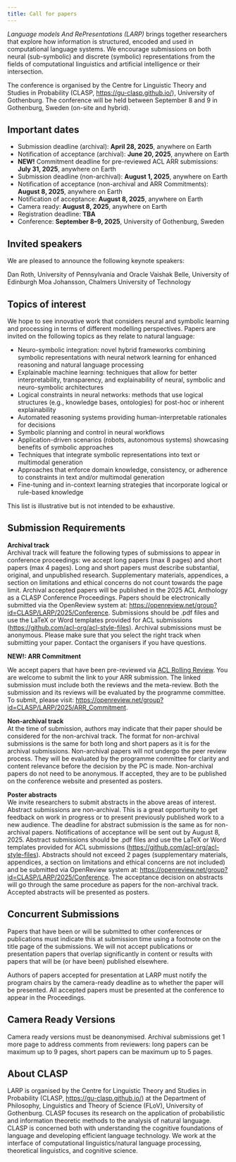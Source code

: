 ```yaml
---
title: Call for papers
---
```



*Language models And RePresentations (LARP)* brings together researchers that explore how information is structured, encoded and used in computational language systems. We encourage submissions on both neural (sub-symbolic) and discrete (symbolic) representations from the fields of computational linguistics and artificial intelligence or their intersection.

The conference is organised by the Centre for Linguistic Theory and Studies in Probability (CLASP, https://gu-clasp.github.io/), University of Gothenburg. The conference will be held between September 8 and 9 in Gothenburg, Sweden (on-site and hybrid).


Important dates
----
- Submission deadline (archival): **April 28, 2025**, anywhere on Earth
- Notification of acceptance (archival): **June 20, 2025**, anywhere on Earth
- **NEW!** Commitment deadline for pre-reviewed ACL ARR submissions: **July 31, 2025**, anywhere on Earth
- Submission deadline (non-archival): **August 1, 2025**, anywhere on Earth
- Notification of acceptance (non-archival and ARR Commitments): **August 8, 2025**, anywhere on Earth
- Notification of acceptance: **August 8, 2025**, anywhere on Earth
- Camera ready: **August 8, 2025**, anywhere on Earth
- Registration deadline: **TBA**
- Conference: **September 8–9, 2025**, University of Gothenburg, Sweden


Invited speakers
----
We are pleased to announce the following keynote speakers:

Dan Roth, University of Pennsylvania and Oracle
Vaishak Belle, University of Edinburgh
Moa Johansson, Chalmers University of Technology 


Topics of interest
----
We hope to see innovative work that considers neural and symbolic learning and processing in terms of different modelling perspectives. Papers are invited on the following topics as they relate to natural language: 

- Neuro-symbolic integration: novel hybrid frameworks combining symbolic representations with neural network learning for enhanced reasoning and natural language processing 
- Explainable machine learning: techniques that allow for better interpretability, transparency, and explainability of neural, symbolic and neuro-symbolic architectures  
- Logical constraints in neural networks: methods that use logical structures (e.g., knowledge bases, ontologies) for post-hoc or inherent explainability  
- Automated reasoning systems providing human-interpretable rationales for decisions  
- Symbolic planning and control in neural workflows    
- Application-driven scenarios (robots, autonomous systems) showcasing benefits of symbolic approaches  
- Techniques that integrate symbolic representations into text or multimodal generation  
- Approaches that enforce domain knowledge, consistency, or adherence to constraints in text and/or multimodal generation  
- Fine-tuning and in-context learning strategies that incorporate logical or rule-based knowledge  

This list is illustrative but is not intended to be exhaustive.

Submission Requirements
----

**Archival track**  
Archival track will feature the following types of submissions to appear in conference proceedings: we accept long papers (max 8 pages) and short papers (max 4 pages). Long and short papers must describe substantial, original, and unpublished research. Supplementary materials, appendices, a section on limitations and ethical concerns do not count towards the page limit. Archival accepted papers will be published in the 2025 ACL Anthology as a CLASP Conference Proceedings. Papers should be electronically submitted via the OpenReview system at: https://openreview.net/group?id=CLASP/LARP/2025/Conference. Submissions should be .pdf files and use the LaTeX or Word templates provided for ACL submissions (<https://github.com/acl-org/acl-style-files>). Archival submissions must be anonymous. Please make sure that you select the right track when submitting your paper. Contact the organisers if you have questions.

**NEW!: ARR Commitment**  

We accept papers that have been pre-reviewed via [ACL Rolling Review](https://aclrollingreview.org). You are welcome to submit the link to your ARR submission. The linked submission must include both the reviews and the meta-review. Both the submission and its reviews will be evaluated by the programme committee. To submit, please visit: https://openreview.net/group?id=CLASP/LARP/2025/ARR_Commitment.

**Non-archival track**  
At the time of submission, authors may indicate that their paper should be considered for the non-archival track. The format for non-archival submissions is the same for both long and short papers as it is for the archival submissions. Non-archival papers will not undergo the peer review process. They will be evaluated by the programme committee for clarity and content relevance before the decision by the PC is made. Non-archival papers do not need to be anonymous. If accepted, they are to be published on the conference website and presented as posters.

**Poster abstracts**  
We invite researchers to submit abstracts in the above areas of interest. Abstract submissions are non-archival. This is a great opportunity to get feedback on work in progress or to present previously published work to a new audience. The deadline for abstract submission is the same as for non-archival papers. Notifications of acceptance will be sent out by August 8, 2025. Abstract submissions should be .pdf files and use the LaTeX or Word templates provided for ACL submissions (https://github.com/acl-org/acl-style-files). Abstracts should not exceed 2 pages (supplementary materials, appendices, a section on limitations and ethical concerns are not included) and be submitted via OpenReview system at: https://openreview.net/group?id=CLASP/LARP/2025/Conference. The acceptance decision on abstracts will go through the same procedure as papers for the non-archival track. Accepted abstracts will be presented as posters.

Concurrent Submissions
----
Papers that have been or will be submitted to other conferences or publications must indicate this at submission time using a footnote on the title page of the submissions. We will not accept publications or presentation papers that overlap significantly in content or results with papers that will be (or have been) published elsewhere.

Authors of papers accepted for presentation at LARP must notify the program chairs by the camera-ready deadline as to whether the paper will be presented. All accepted papers must be presented at the conference to appear in the Proceedings.

Camera Ready Versions
----
Camera ready versions must be deanonymised. Archival submissions get 1 more page to address comments from reviewers: long papers can be maximum up to 9 pages, short papers can be maximum up to 5 pages.

About CLASP
----
LARP is organised by the Centre for Linguistic Theory and Studies in Probability (CLASP, https://gu-clasp.github.io/) at the Department of Philosophy, Linguistics and Theory of Science (FLoV), University of Gothenburg. CLASP focuses its research on the application of probabilistic and information theoretic methods to the analysis of natural language. CLASP is concerned both with understanding the cognitive foundations of language and developing efficient language technology. We work at the interface of computational linguistics/natural language processing, theoretical linguistics, and cognitive science.

